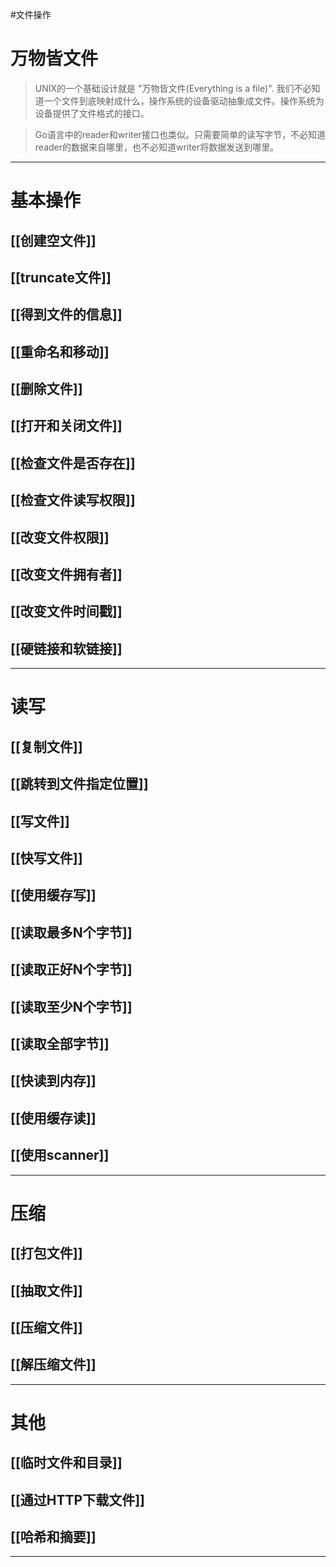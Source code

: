 #文件操作

# 万物皆文件

> UNIX的一个基础设计就是 "万物皆文件(Everything is a file)". 我们不必知道一个文件到底映射成什么，操作系统的设备驱动抽象成文件。操作系统为设备提供了文件格式的接口。

> Go语言中的reader和writer接口也类似。只需要简单的读写字节，不必知道reader的数据来自哪里，也不必知道writer将数据发送到哪里。

---
# 基本操作
## [[创建空文件]]
## [[truncate文件]]
## [[得到文件的信息]]
## [[重命名和移动]]
## [[删除文件]]
## [[打开和关闭文件]]
## [[检查文件是否存在]]
## [[检查文件读写权限]]
## [[改变文件权限]]
## [[改变文件拥有者]]
## [[改变文件时间戳]]
## [[硬链接和软链接]]
---
# 读写
## [[复制文件]]
## [[跳转到文件指定位置]]
## [[写文件]]
## [[快写文件]]
## [[使用缓存写]]
## [[读取最多N个字节]]
## [[读取正好N个字节]]
## [[读取至少N个字节]]
## [[读取全部字节]]
## [[快读到内存]]
## [[使用缓存读]]
## [[使用scanner]]
---
# 压缩
## [[打包文件]]
## [[抽取文件]]
## [[压缩文件]]
## [[解压缩文件]]
---
# 其他
## [[临时文件和目录]]
## [[通过HTTP下载文件]]
## [[哈希和摘要]]
---
